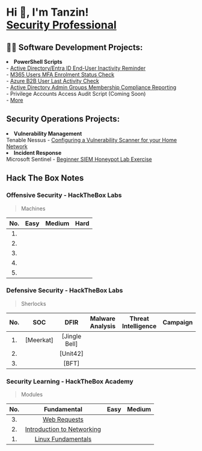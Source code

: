 <h1>Hi 👋, I'm Tanzin! <br/><a href="https://www.linkedin.com/in/tanzin-h/">Security Professional</a></h1>

<h2>👨‍💻 Software Development Projects:</h2>
<li><b>PowerShell Scripts</b></li>
- <a href="https://github.com/thossa000/PowerShell-Scripts/blob/main/User%20Accounts%20Inactivity%20Notification.ps1">Active Directory/Entra ID End-User Inactivity Reminder</a><br>
- <a href="https://github.com/thossa000/PowerShell-Scripts/blob/main/User%20MFA%20Status%20Report.ps1">M365 Users MFA Enrolment Status Check</a><br>
- <a href="https://github.com/thossa000/PowerShell-Scripts/blob/main/Azure%20B2B%20Users%20Last%20Login.ps1">Azure B2B User Last Activity Check</a><br>
- <a href="https://github.com/thossa000/PowerShell-Scripts/blob/main/Admin%20Groups%20Hygiene%20Check.ps1"> Active Directory Admin Groups Membership Compliance Reporting</a> <br>
- <!<-a href="https://github.com/thossa000/HackTheBox"> Privilege Accounts Access Audit Script (Coming Soon)</a> <br>
- <a href="https://github.com/thossa000/PowerShell-Scripts"> More</a> <br>

<h2>Security Operations Projects:</h2>
<li><b>Vulnerability Management</b></li>
 Tenable Nessus - <a href="https://github.com/thossa000/Knowledge-Base/blob/main/Nessus%20Essentials%20Vulnerability%20Management%20Home%20Lab/README.md"> Configuring a Vulnerability Scanner for your Home Network</a><br>
<li><b>Incident Response</b></li>
Microsoft Sentinel - <a href="https://github.com/thossa000/Knowledge-Base/blob/main/Beginner%20SIEM%20Honeypot%20Lab/README.md"> Beginner SIEM Honeypot Lab Exercise</a>

<h2>Hack The Box Notes</h2>
<p align="center" width="100">


</p>

<h3>Offensive Security - HackTheBox Labs</h3>

> Machines


|No.|Easy|Medium|Hard|
|:-:|:-------:|:-------:|:-------:|
|1. 
|2. 
|3. 
|4. 
|5. 





<h3>Defensive Security - HackTheBox Labs</h3>

> Sherlocks
  
  |No.|SOC|DFIR|Malware Analysis|Threat Intelligence|Campaign|
  |:-:|:-:|:--:|:--------------:|:-----------------:|:------:|
  |1. |[Meerkat]|[Jingle Bell]|
  |2. |[]()|[Unit42]|
  |3. |[]()|[BFT]|


<h3>Security Learning - HackTheBox Academy</h3>

> Modules

|No.|Fundamental|Easy|Medium|
|:-:|:-------:|:-------:|:-------:|
|3. |[Web Requests](https://github.com/thossa000/HackTheBox/tree/main/Learning%20Modules/General/Web%20Requests)|
|2. |[Introduction to Networking](https://github.com/thossa000/HackTheBox/blob/main/Learning%20Modules/General/Introduction%20to%20Networking/README.md)|
|1. |[Linux Fundamentals](https://github.com/thossa000/HackTheBox/blob/main/Learning%20Modules/General/Linux%20Fundamentals/README.md)|



